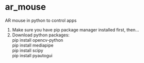 # ar_mouse
AR mouse in python to control apps


1. Make sure you have pip package manager installed first, then...
2. Download python packages: \
pip install opencv-python \
pip install mediapipe \
pip install scipy \
pip install pyautogui


